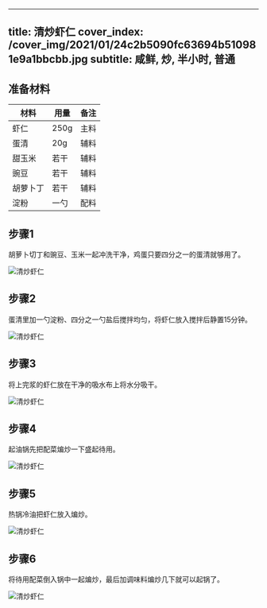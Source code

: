 
---
title: 清炒虾仁
cover_index: /cover_img/2021/01/24c2b5090fc63694b510981e9a1bbcbb.jpg
subtitle: 咸鲜, 炒, 半小时, 普通
---

## 准备材料

| 材料     | 用量 | 备注|
| ------- | ----- | --- |
| 虾仁 | 250g| 主料 |
| 蛋清 | 20g| 辅料 |
| 甜玉米 | 若干| 辅料 |
| 豌豆 | 若干| 辅料 |
| 胡萝卜丁 | 若干| 辅料 |
| 淀粉 | 一勺| 配料 |

## 步骤1

胡萝卜切丁和豌豆、玉米一起冲洗干净，鸡蛋只要四分之一的蛋清就够用了。

![清炒虾仁](https://i8.meishichina.com/attachment/recipe/201010/201010142000542.jpg?x-oss-process=style/p320) 

## 步骤2

蛋清里加一勺淀粉、四分之一勺盐后搅拌均匀，将虾仁放入搅拌后静置15分钟。

![清炒虾仁](https://i8.meishichina.com/attachment/recipe/201010/201010142003003.jpg?x-oss-process=style/p320) 

## 步骤3

将上完浆的虾仁放在干净的吸水布上将水分吸干。

![清炒虾仁](https://i8.meishichina.com/attachment/recipe/201010/201010142003409.jpg?x-oss-process=style/p320) 

## 步骤4

起油锅先把配菜煸炒一下盛起待用。

![清炒虾仁](https://i8.meishichina.com/attachment/recipe/201010/201010142004402.jpg?x-oss-process=style/p320) 

## 步骤5

热锅冷油把虾仁放入煸炒。

![清炒虾仁](https://i8.meishichina.com/attachment/recipe/201010/201010142005211.jpg?x-oss-process=style/p320) 

## 步骤6

将待用配菜倒入锅中一起煸炒，最后加调味料煸炒几下就可以起锅了。

![清炒虾仁](https://i8.meishichina.com/attachment/recipe/201010/201010142005489.jpg?x-oss-process=style/p320) 

